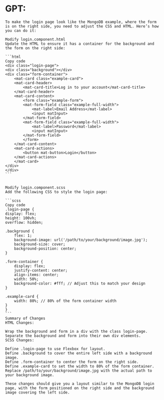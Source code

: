 # GPT:

    To make the login page look like the MongoDB example, where the form is on the right side, you need to adjust the CSS and HTML. Here’s how you can do it:

    Modify login.component.html
    Update the HTML to ensure it has a container for the background and the form on the right side:

    ```html
    Copy code
    <div class="login-page">
    <div class="background"></div>
    <div class="form-container">
        <mat-card class="example-card">
        <mat-card-header>
            <mat-card-title>Log in to your account</mat-card-title>
        </mat-card-header>
        <mat-card-content>
            <form class="example-form">
            <mat-form-field class="example-full-width">
                <mat-label>Email Address</mat-label>
                <input matInput>
            </mat-form-field>
            <mat-form-field class="example-full-width">
                <mat-label>Password</mat-label>
                <input matInput>
            </mat-form-field>
            </form>
        </mat-card-content>
        <mat-card-actions>
            <button mat-button>Login</button>
        </mat-card-actions>
        </mat-card>
    </div>
    </div>
    ```


    Modify login.component.scss
    Add the following CSS to style the login page:

    ```scss
    Copy code
    .login-page {
    display: flex;
    height: 100vh;
    overflow: hidden;

    .background {
        flex: 1;
        background-image: url('/path/to/your/background/image.jpg');
        background-size: cover;
        background-position: center;
    }

    .form-container {
        display: flex;
        justify-content: center;
        align-items: center;
        width: 50%;
        background-color: #fff; // Adjust this to match your design
    }

    .example-card {
        width: 80%; // 80% of the form container width
    }
    }
    ```
    Summary of Changes
    HTML Changes:

    Wrap the background and form in a div with the class login-page.
    Separate the background and form into their own div elements.
    SCSS Changes:

    Define .login-page to use Flexbox for layout.
    Define .background to cover the entire left side with a background image.
    Define .form-container to center the form on the right side.
    Define .example-card to set the width to 80% of the form container.
    Replace /path/to/your/background/image.jpg with the actual path to your background image.

    These changes should give you a layout similar to the MongoDB login page, with the form positioned on the right side and the background image covering the left side.

